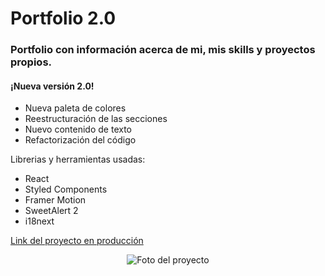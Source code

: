 # Portfolio 2.0

### Portfolio con información acerca de mi, mis skills y proyectos propios.
#### ¡Nueva versión 2.0!
- Nueva paleta de colores
- Reestructuración de las secciones
- Nuevo contenido de texto
- Refactorización del código

Librerias y herramientas usadas:
- React
- Styled Components
- Framer Motion
- SweetAlert 2
- i18next

[Link del proyecto en producción](https://lp-portfolio.vercel.app/)

<p align="center">
  <img src="https://i.ibb.co/qJfMgdH/Leonel-Paez-Portfolio.png" alt="Foto del proyecto">
</p>
